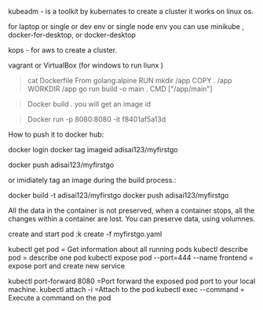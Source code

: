 kubeadm - is a toolkit by kubernates to create a cluster 
			it works on linux os.

for laptop or single or dev env or single node env you can use minikube , docker-for-desktop, or  docker-desktop

kops - for aws to create a cluster.

vagrant or VirtualBox (for windows to run liunx )
>cat Dockerfile
From golang:alpine 
RUN mkdir /app
COPY . /app
WORKDIR /app
go run build -o main .
CMD ["/app/main"]

>Docker build .
you will get an image id 

> Docker run -p 8080:8080 -it f8401af5a13d
 

How to push it to docker hub:

docker login
docker tag imageid adisai123/myfirstgo

docker push adisai123/myfirstgo

or imidiately tag an image during the build process.:

docker build -t adisai123/myfirstgo
docker push adisai123/myfirstgo

All the data in the container is not preserved, when a container stops, all the changes within a container are lost.
	You can preserve data, using volumnes.


create and start pod :k create -f myfirstgo.yaml

kubectl get pod = Get information about all running pods
kubectl describe pod <podname> = describe one pod
kubectl expose pod <podname> --port=444 --name frontend     = expose port and create new service

kubectl port-forward <pod> 8080 =Port forward the exposed pod port to your local machine.
kubectl attach <podname> -i  =Attach to the pod
kubectl exec <pod> --command = Execute a command on the pod



